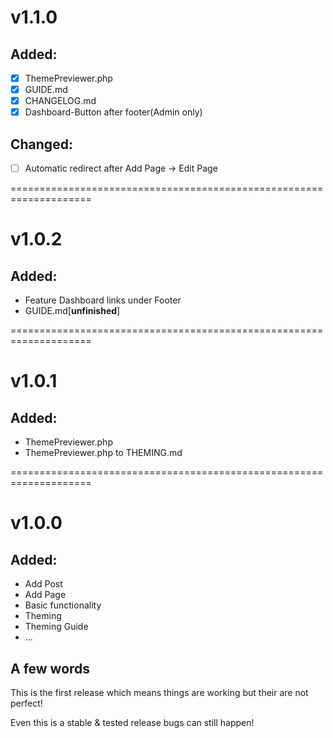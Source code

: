 # v1.1.0

## Added:
* [x] ThemePreviewer.php
* [x] GUIDE.md
* [x] CHANGELOG.md
* [x] Dashboard-Button after footer(Admin only)

## Changed:
* [ ] Automatic redirect after Add Page -> Edit Page

====================================================================

# v1.0.2

## Added:
* Feature Dashboard links under Footer
* GUIDE.md[**unfinished**]

====================================================================

# v1.0.1

## Added:
* ThemePreviewer.php
* ThemePreviewer.php to THEMING.md 

====================================================================

# v1.0.0

## Added:
* Add Post
* Add Page
* Basic functionality
* Theming
* Theming Guide
* ...

## A few words
This is the first release which means things are working but their are not perfect! 

Even this is a stable & tested release bugs can still happen!
